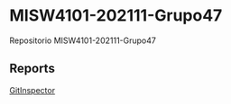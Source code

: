 # MISW4101-202111-Grupo47
Repositorio MISW4101-202111-Grupo47

## Reports
[GitInspector](https://misw-4101-practicas.github.io/MISW4101-202111-Grupo47/reports)
